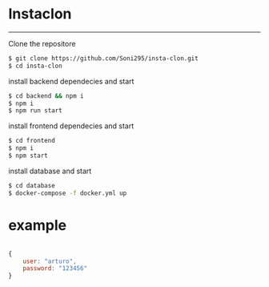 # Instaclon

---

Clone the repositore
```bash
$ git clone https://github.com/Soni295/insta-clon.git
$ cd insta-clon
```

install backend dependecies and start
```bash
$ cd backend && npm i
$ npm i
$ npm run start
```


install frontend dependecies and start
```bash
$ cd frontend
$ npm i
$ npm start
```

install database and start
```bash
$ cd database
$ docker-compose -f docker.yml up
```


# example
```js

{
    user: "arturo",
    password: "123456"
}

```

